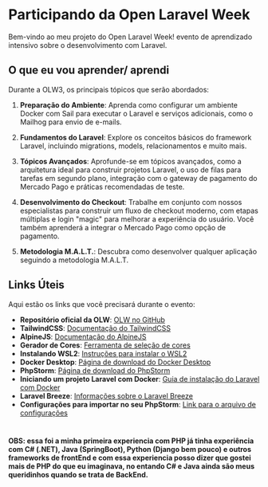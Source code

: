 # Participando da Open Laravel Week

Bem-vindo ao meu projeto do Open Laravel Week! evento de aprendizado intensivo sobre o desenvolvimento com Laravel.

## O que eu vou aprender/ aprendi

Durante a OLW3, os principais tópicos que serão abordados:

1. **Preparação do Ambiente**: Aprenda como configurar um ambiente Docker com Sail para executar o Laravel e serviços adicionais, como o Mailhog para envio de e-mails.

2. **Fundamentos do Laravel**: Explore os conceitos básicos do framework Laravel, incluindo migrations, models, relacionamentos e muito mais.

3. **Tópicos Avançados**: Aprofunde-se em tópicos avançados, como a arquitetura ideal para construir projetos Laravel, o uso de filas para tarefas em segundo plano, integração com o gateway de pagamento do Mercado Pago e práticas recomendadas de teste.

4. **Desenvolvimento do Checkout**: Trabalhe em conjunto com nossos especialistas para construir um fluxo de checkout moderno, com etapas múltiplas e login "magic" para melhorar a experiência do usuário. Você também aprenderá a integrar o Mercado Pago como opção de pagamento.

5. **Metodologia M.A.L.T.**: Descubra como desenvolver qualquer aplicação seguindo a metodologia M.A.L.T.

## Links Úteis

Aqui estão os links que você precisará durante o evento:

- **Repositório oficial da OLW**: [OLW no GitHub](https://github.com/beerandcodeteam/olw-3)
- **TailwindCSS**: [Documentação do TailwindCSS](https://tailwindcss.com/docs/installation)
- **AlpineJS**: [Documentação do AlpineJS](https://alpinejs.dev)
- **Gerador de Cores**: [Ferramenta de seleção de cores](https://m2.material.io/design/color/the-color-system.html#tools-for-picking-colors)
- **Instalando WSL2**: [Instruções para instalar o WSL2](https://learn.microsoft.com/pt-br/windows/wsl/install-manual)
- **Docker Desktop**: [Página de download do Docker Desktop](https://www.docker.com/products/docker-desktop/)
- **PhpStorm**: [Página de download do PhpStorm](https://www.jetbrains.com/pt-br/phpstorm/download/#section=windows)
- **Iniciando um projeto Laravel com Docker**: [Guia de instalação do Laravel com Docker](https://laravel.com/docs/10.x/installation#laravel-and-docker)
- **Laravel Breeze**: [Informações sobre o Laravel Breeze](https://laravel.com/docs/10.x/starter-kits#laravel-breeze)
- **Configurações para importar no seu PhpStorm**: [Link para o arquivo de configurações](https://drive.google.com/file/d/1hOqDVm4MhKbgmbjDHLh9OvoUu-Hk8yeL/view)

#

#### OBS: essa foi a minha primeira experiencia com PHP já tinha experiência com C# (.NET), Java (SpringBoot), Python (Django bem pouco) e outros frameworks de frontEnd e com essa experiencia posso dizer que gostei mais de PHP do que eu imaginava, no entando C# e Java ainda são meus queridinhos quando se trata de BackEnd.
